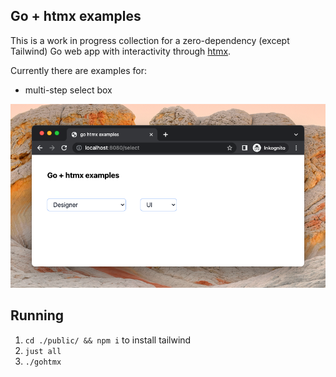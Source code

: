 ## Go + htmx examples

This is a work in progress collection for a zero-dependency (except Tailwind) Go web app with interactivity through [htmx](https://htmx.org).

Currently there are examples for:

* multi-step select box

![](./misc/multi-select.png)

## Running

1. `cd ./public/ && npm i` to install tailwind
2. `just all`
4. `./gohtmx` 
